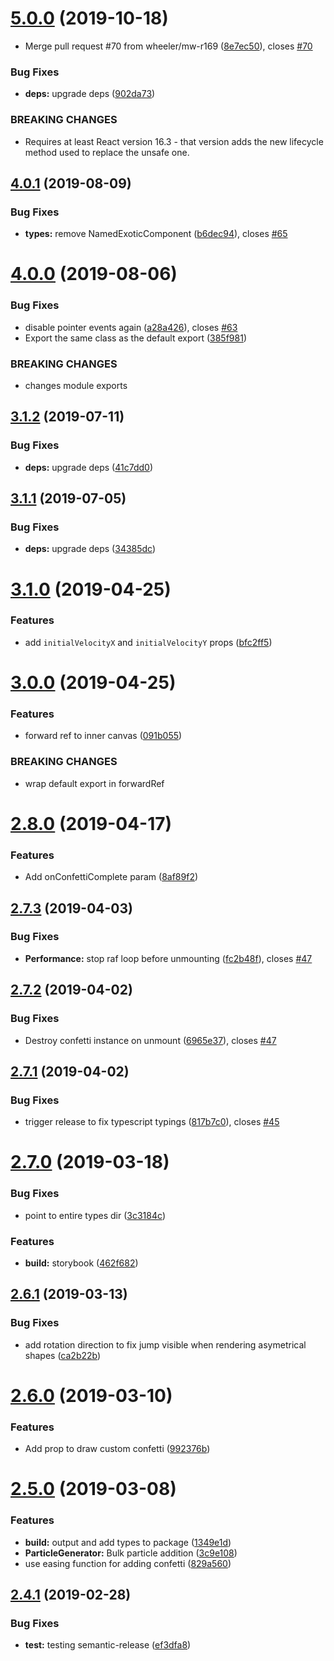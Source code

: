 # [5.0.0](https://github.com/alampros/react-confetti/compare/v4.0.1...v5.0.0) (2019-10-18)


* Merge pull request #70 from wheeler/mw-r169 ([8e7ec50](https://github.com/alampros/react-confetti/commit/8e7ec50520c2fab4df3d7d5bd5f24d86e5b2f159)), closes [#70](https://github.com/alampros/react-confetti/issues/70)


### Bug Fixes

* **deps:** upgrade deps ([902da73](https://github.com/alampros/react-confetti/commit/902da739e496a2d16fb42f5596674a255d4c8de1))


### BREAKING CHANGES

* Requires at least React version 16.3 - that version adds the new lifecycle method used to replace the unsafe one.

## [4.0.1](https://github.com/alampros/react-confetti/compare/v4.0.0...v4.0.1) (2019-08-09)


### Bug Fixes

* **types:** remove NamedExoticComponent ([b6dec94](https://github.com/alampros/react-confetti/commit/b6dec94)), closes [#65](https://github.com/alampros/react-confetti/issues/65)

# [4.0.0](https://github.com/alampros/react-confetti/compare/v3.1.2...v4.0.0) (2019-08-06)


### Bug Fixes

* disable pointer events again ([a28a426](https://github.com/alampros/react-confetti/commit/a28a426)), closes [#63](https://github.com/alampros/react-confetti/issues/63)
* Export the same class as the default export ([385f981](https://github.com/alampros/react-confetti/commit/385f981))


### BREAKING CHANGES

* changes module exports

## [3.1.2](https://github.com/alampros/react-confetti/compare/v3.1.1...v3.1.2) (2019-07-11)


### Bug Fixes

* **deps:** upgrade deps ([41c7dd0](https://github.com/alampros/react-confetti/commit/41c7dd0))

## [3.1.1](https://github.com/alampros/react-confetti/compare/v3.1.0...v3.1.1) (2019-07-05)


### Bug Fixes

* **deps:** upgrade deps ([34385dc](https://github.com/alampros/react-confetti/commit/34385dc))

# [3.1.0](https://github.com/alampros/react-confetti/compare/v3.0.0...v3.1.0) (2019-04-25)


### Features

* add `initialVelocityX` and `initialVelocityY` props ([bfc2ff5](https://github.com/alampros/react-confetti/commit/bfc2ff5))

# [3.0.0](https://github.com/alampros/react-confetti/compare/v2.8.0...v3.0.0) (2019-04-25)


### Features

* forward ref to inner canvas ([091b055](https://github.com/alampros/react-confetti/commit/091b055))


### BREAKING CHANGES

* wrap default export in forwardRef

# [2.8.0](https://github.com/alampros/react-confetti/compare/v2.7.3...v2.8.0) (2019-04-17)


### Features

* Add onConfettiComplete param ([8af89f2](https://github.com/alampros/react-confetti/commit/8af89f2))

## [2.7.3](https://github.com/alampros/react-confetti/compare/v2.7.2...v2.7.3) (2019-04-03)


### Bug Fixes

* **Performance:** stop raf loop before unmounting ([fc2b48f](https://github.com/alampros/react-confetti/commit/fc2b48f)), closes [#47](https://github.com/alampros/react-confetti/issues/47)

## [2.7.2](https://github.com/alampros/react-confetti/compare/v2.7.1...v2.7.2) (2019-04-02)


### Bug Fixes

* Destroy confetti instance on unmount ([6965e37](https://github.com/alampros/react-confetti/commit/6965e37)), closes [#47](https://github.com/alampros/react-confetti/issues/47)

## [2.7.1](https://github.com/alampros/react-confetti/compare/v2.7.0...v2.7.1) (2019-04-02)


### Bug Fixes

* trigger release to fix typescript typings ([817b7c0](https://github.com/alampros/react-confetti/commit/817b7c0)), closes [#45](https://github.com/alampros/react-confetti/issues/45)

# [2.7.0](https://github.com/alampros/react-confetti/compare/v2.6.1...v2.7.0) (2019-03-18)


### Bug Fixes

* point to entire types dir ([3c3184c](https://github.com/alampros/react-confetti/commit/3c3184c))


### Features

* **build:** storybook ([462f682](https://github.com/alampros/react-confetti/commit/462f682))

## [2.6.1](https://github.com/alampros/react-confetti/compare/v2.6.0...v2.6.1) (2019-03-13)


### Bug Fixes

* add rotation direction to fix jump visible when rendering asymetrical shapes ([ca2b22b](https://github.com/alampros/react-confetti/commit/ca2b22b))

# [2.6.0](https://github.com/alampros/react-confetti/compare/v2.5.0...v2.6.0) (2019-03-10)


### Features

* Add prop to draw custom confetti ([992376b](https://github.com/alampros/react-confetti/commit/992376b))

# [2.5.0](https://github.com/alampros/react-confetti/compare/v2.4.1...v2.5.0) (2019-03-08)


### Features

* **build:** output and add types to package ([1349e1d](https://github.com/alampros/react-confetti/commit/1349e1d))
* **ParticleGenerator:** Bulk particle addition ([3c9e108](https://github.com/alampros/react-confetti/commit/3c9e108))
* use easing function for adding confetti ([829a560](https://github.com/alampros/react-confetti/commit/829a560))

## [2.4.1](https://github.com/alampros/react-confetti/compare/v2.4.0...v2.4.1) (2019-02-28)


### Bug Fixes

* **test:** testing semantic-release ([ef3dfa8](https://github.com/alampros/react-confetti/commit/ef3dfa8))
